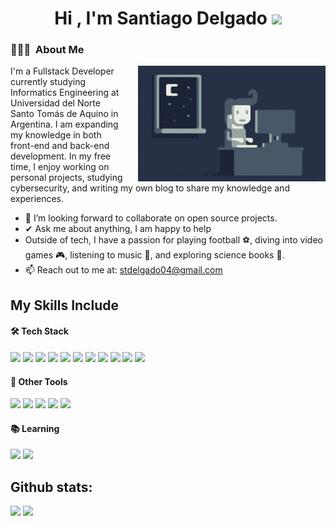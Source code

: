 <h1 align="center"><b>Hi , I'm Santiago Delgado </b><img src="https://media.giphy.com/media/hvRJCLFzcasrR4ia7z/giphy.gif" width="35"></h1>

### 👨🏻‍💻 &nbsp;About Me
<img alt="Night Coding" src="https://raw.githubusercontent.com/AVS1508/AVS1508/master/assets/Night-Coding.gif" align="right" style="margin-left: 20px;"/>

 I'm a Fullstack Developer currently studying Informatics Engineering at Universidad del Norte Santo Tomás de Aquino in Argentina. I am expanding my knowledge in both front-end and back-end development. In my free time, I enjoy working on personal projects, studying cybersecurity, and writing my own blog to share my knowledge and experiences.
- 👯 I’m looking forward to collaborate on open source projects.
- ✔ Ask me about anything, I am happy to help<br>
- Outside of tech, I have a passion for playing football ⚽, diving into video games 🎮, listening to music 🎵, and exploring science books 📖.
- 📫 Reach out to me at: <a href="stdelgado04@gmail.com">stdelgado04@gmail.com</a>

## My Skills Include

<h4> 🛠  Tech Stack </h4>
<span> 
  <img src="https://img.shields.io/badge/HTML5-E34F26?style=for-the-badge&logo=html5&logoColor=white">
  <img src="https://img.shields.io/badge/CSS3-1572B6?style=for-the-badge&logo=css3&logoColor=white">
  <img src="https://img.shields.io/badge/JavaScript-F7DF1E?style=for-the-badge&logo=javascript&logoColor=black">
  <img src="https://img.shields.io/badge/C-00599C?style=for-the-badge&logo=c&logoColor=white">
  <img src="https://img.shields.io/badge/-Arduino-00979D?style=for-the-badge&logo=Arduino&logoColor=white">
  <img src="https://img.shields.io/badge/React-61DAFB?style=for-the-badge&logo=react&logoColor=black">
  <img src="https://img.shields.io/badge/Node.js-339933?style=for-the-badge&logo=node.js&logoColor=white">
  <img src="https://img.shields.io/badge/Express.js-000000?style=for-the-badge&logo=express&logoColor=white">
  <img src="https://img.shields.io/badge/TailwindCSS-06B6D4?style=for-the-badge&logo=tailwind-css&logoColor=white">
    <img src="https://img.shields.io/badge/MongoDB-47A248?style=for-the-badge&logo=mongodb&logoColor=white">
  <img src="https://img.shields.io/badge/MySQL-00000F?style=for-the-badge&logo=mysql&logoColor=white">

</span>

<h4> 🔧 Other Tools </h4>
<span>
  <img src="https://img.shields.io/badge/Git-F05032?style=for-the-badge&logo=git&logoColor=white">
  <img src="https://img.shields.io/badge/jira-%230A0FFF.svg?style=for-the-badge&logo=jira&logoColor=white">
  <img src="https://img.shields.io/badge/Trello-%23026AA7.svg?style=for-the-badge&logo=Trello&logoColor=white">
  <img src="https://img.shields.io/badge/Notion-%23000000.svg?style=for-the-badge&logo=notion&logoColor=white">
  <img src="https://img.shields.io/badge/Linux-FCC624?style=for-the-badge&logo=linux&logoColor=black">
</span>

<h4> 📚 Learning </h4>
<span>
  <img src="https://img.shields.io/badge/TypeScript-007ACC?style=for-the-badge&logo=typescript&logoColor=white">
  <img src="https://img.shields.io/badge/docker-%230db7ed.svg?style=for-the-badge&logo=docker&logoColor=white">
  <!-- Add any other technologies you're learning -->
</span>




<h2>Github stats:</h2> 

[![](https://github-readme-stats.vercel.app/api?username=santiD5&show_icons=true&theme=tokyonight&hide_border=true&locale=en)](https://github.com/santiD5)
[![](https://github-readme-streak-stats.herokuapp.com/?user=santiD5&theme=material-palenight)](https://github.com/santiD5)
</div>
